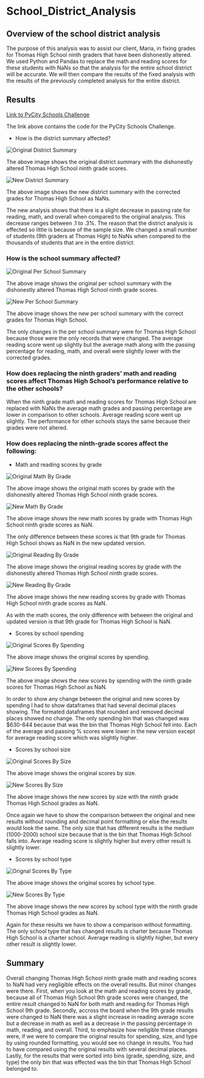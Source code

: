 # School_District_Analysis

## Overview of the school district analysis

The purpose of this analysis was to assist our client, Maria, in fixing grades for Thomas High School ninth graders that have been dishonestly altered. We used Python and Pandas to replace the math and reading scores for these students with NaNs so that the analysis for the entire school district will be accurate. We will then compare the results of the fixed analysis with the results of the previously completed analysis for the entire district.

## Results

[Link to PyCity Schools Challenge](https://github.com/SeanDraper/School_District_Analysis/blob/main/PyCitySchools_Challenge.ipynb)

The link above contains the code for the PyCity Schools Challenge.

- How is the district summary affected?

![Original District Summary](Resources/original_district_summary.png)

The above image shows the original district summary with the dishonestly altered Thomas High School ninth grade scores.

![New District Summary](Resources/new_district_summary.png)

The above image shows the new district summary with the corrected grades for Thomas High School as NaNs.

The new analysis shows that there is a slight decrease in passing rate for reading, math, and overall when compared to the original analysis. This decrease ranges between .1 to .3%. The reason that the district analysis is effected so little is because of the sample size. We changed a small number of students (9th graders at Thomas High) to NaNs when compared to the thousands of students that are in the entire district.

### How is the school summary affected?

![Original Per School Summary](Resources/original_per_school_summary.png)

The above image shows the original per school summary with the dishonestly altered Thomas High School ninth grade scores.

![New Per School Summary](Resources/new_per_school_summary.png)

The above image shows the new per school summary with the correct grades for Thomas High School.

The only changes in the per school summary were for Thomas High School because those were the only records that were changed. The average reading score went up slightly but the average math along with the passing percentage for reading, math, and overall were slightly lower with the corrected grades.

### How does replacing the ninth graders’ math and reading scores affect Thomas High School’s performance relative to the other schools?

When the ninth grade math and reading scores for Thomas High School are replaced with NaNs the average math grades and passing percentage are lower in comparison to other schools. Average reading score went up slightly. The performance for other schools stays the same because their grades were not altered.

### How does replacing the ninth-grade scores affect the following:

- Math and reading scores by grade

![Original Math By Grade](Resources/original_math_by_grade.png)

The above image shows the original math scores by grade with the dishonestly altered Thomas High School ninth grade scores.

![New Math By Grade](Resources/new_math_by_grade.png)

The above image shows the new math scores by grade with Thomas High School ninth grade scores as NaN.

The only difference between these scores is that 9th grade for Thomas High School shows as NaN in the new updated version.

![Original Reading By Grade](Resources/original_reading_by_grade.png)

The above image shows the original reading scores by grade with the dishonestly altered Thomas High School ninth grade scores.

![New Reading By Grade](Resources/new_reading_by_grade.png)

The above image shows the new reading scores by grade with Thomas High School ninth grade scores as NaN.

As with the math scores, the only difference with between the original and updated version is that 9th grade for Thomas High School is NaN.

- Scores by school spending

![Original Scores By Spending](Resources/original_scores_by_spending.png)

The above image shows the original scores by spending.

![New Scores By Spending](Resources/new_scores_by_spending.png)

The above image shows the new scores by spending with the ninth grade scores for Thomas High School as NaN.

In order to show any change between the original and new scores by spending I had to show dataframes that had several decimal places showing. The formated dataframes that rounded and removed decimal places showed no change. The only spending bin that was changed was $630-644 because that was the bin that Thomas High School fell into. Each of the average and passing % scores were lower in the new version except for average reading score which was slightly higher.

- Scores by school size

![Original Scores By Size](Resources/original_scores_by_size.png)

The above image shows the original scores by size.

![New Scores By Size](Resources/new_scores_by_size.png)

The above image shows the new scores by size with the ninth grade Thomas High School grades as NaN.

Once again we have to show the comparison between the original and new results without rounding and decimal point formatting or else the results would look the same. The only size that has different results is the medium (1000-2000) school size because that is the bin that Thomas High School falls into. Average reading score is slightly higher but every other result is slightly lower.

- Scores by school type

![Orignal Scores By Type](Resources/original_scores_by_type.png)

The above image shows the original scores by school type.

![New Scores By Type](Resources/new_scores_by_type.png)

The above image shows the new scores by school type with the ninth grade Thomas High School grades as NaN.

Again for these results we have to show a comparison without formatting. The only school type that has changed results is charter because Thomas High School is a charter school. Average reading is slightly higher, but every other result is slightly lower.

## Summary

Overall changing Thomas High School ninth grade math and reading scores to NaN had very negligible effects on the overall results. But minor changes were there. First, when you look at the math and reading scores by grade, because all of Thomas High School 9th grade scores were changed, the entire result changed to NaN for both math and reading for Thomas High School 9th grade. Secondly, accross the board when the 9th grade results were changed to NaN there was a slight increase in reading average score but a decrease in math as well as a decrease in the passing percentage in math, reading, and overall. Third, to emphasize how neligible these changes were, if we were to compare the original results for spending, size, and type by using rounded formatting, you would see no change in results. You had to have compared using the original results with several decimal places. Lastly, for the results that were sorted into bins (grade, spending, size, and type) the only bin that was effected was the bin that Thomas High School belonged to.